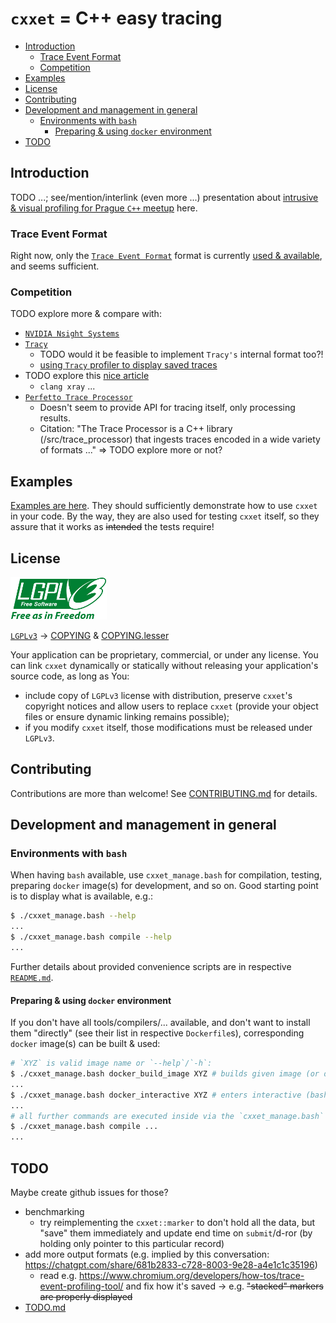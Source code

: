# `cxxet` = C++ easy tracing

<!--
https://docs.github.com/en/get-started/writing-on-github/getting-started-with-writing-and-formatting-on-github/basic-writing-and-formatting-syntax#section-links
-->

* [Introduction](#introduction)
  * [Trace Event Format](#trace-event-format)
  * [Competition](#competition)
* [Examples](#examples)
* [License](#license)
* [Contributing](#contributing)
* [Development and management in general](#development-and-management-in-general)
  * [Environments with `bash`](#environments-with-bash)
    * [Preparing & using `docker` environment](#preparing--using-docker-environment)
* [TODO](#todo)

## Introduction

TODO ...; see/mention/interlink (even more ...) presentation about [intrusive & visual profiling for Prague `C++` meetup](https://github.com/Ruzovej/visual_and_intrusive_profiling_presentation) here.

### Trace Event Format

Right now, only the [`Trace Event Format`](https://docs.google.com/document/d/1CvAClvFfyA5R-PhYUmn5OOQtYMH4h6I0nSsKchNAySU) format is currently [used & available](doc/UsingTraceEventFormat.md), and seems sufficient.

### Competition

TODO explore more & compare with:

* [`NVIDIA Nsight Systems`](https://developer.nvidia.com/nsight-systems)
* [`Tracy`](https://github.com/wolfpld/tracy)
  * TODO would it be feasible to implement `Tracy's` internal format too?!
  * [using `Tracy` profiler to display saved traces](doc/UsingTracyProfiler.md)
* TODO explore this [nice article](https://igortodorovskiibm.github.io/blog/2024/09/19/tracing/)
  * `clang xray` ...
* [`Perfetto Trace Processor`](https://perfetto.dev/docs/analysis/trace-processor)
  * Doesn't seem to provide API for tracing itself, only processing results.
  * Citation: "The Trace Processor is a C++ library (/src/trace_processor) that ingests traces encoded in a wide variety of formats ..." => TODO explore more or not?

## Examples

[Examples are here](examples/README.md). They should sufficiently demonstrate how to use `cxxet` in your code. By the way, they are also used for testing `cxxet` itself, so they assure that it works as ~~intended~~ the tests require!

## License

![LGPLv3 image](doc/lgplv3-with-text-154x68.png)

[`LGPLv3`](https://www.gnu.org/licenses/lgpl-3.0.html) -> [COPYING](COPYING) & [COPYING.lesser](COPYING.LESSER)

Your application can be proprietary, commercial, or under any license. You can link `cxxet` dynamically or statically without releasing your application's source code, as long as You:

* include copy of `LGPLv3` license with distribution, preserve `cxxet`'s copyright notices and allow users to replace `cxxet` (provide your object files or ensure dynamic linking remains possible);
* if you modify `cxxet` itself, those modifications must be released under `LGPLv3`.

## Contributing

Contributions are more than welcome! See [CONTRIBUTING.md](CONTRIBUTING.md) for details.

## Development and management in general

### Environments with `bash`

When having `bash` available, use `cxxet_manage.bash` for compilation, testing, preparing `docker` image(s) for development, and so on. Good starting point is to display what is available, e.g.:

```bash
$ ./cxxet_manage.bash --help
...
$ ./cxxet_manage.bash compile --help
...
```

Further details about provided convenience scripts are in respective [`README.md`](scripts/README.md).

#### Preparing & using `docker` environment

If you don't have all tools/compilers/... available, and don't want to install them "directly" (see their list in respective `Dockerfile`s), corresponding `docker` image(s) can be built & used:

```bash
# `XYZ` is valid image name or `--help`/`-h`:
$ ./cxxet_manage.bash docker_build_image XYZ # builds given image (or displays help ...)
...
$ ./cxxet_manage.bash docker_interactive XYZ # enters interactive (bash) shell in it (or displays help ...)
...
# all further commands are executed inside via the `cxxet_manage.bash` script too, e.g.:
$ ./cxxet_manage.bash compile ...
...
```

## TODO

Maybe create github issues for those?

* benchmarking
  * try reimplementing the `cxxet::marker` to don't hold all the data, but "save" them immediately and update end time on `submit`/d-ror (by holding only pointer to this particular record)
* add more output formats (e.g. implied by this conversation: <https://chatgpt.com/share/681b2833-c728-8003-9e28-a4e1c1c35196>)
  * read e.g. <https://www.chromium.org/developers/how-tos/trace-event-profiling-tool/> and fix how it's saved -> e.g. ~~"stacked" markers are properly displayed~~
* [TODO.md](doc/TODO.md)
